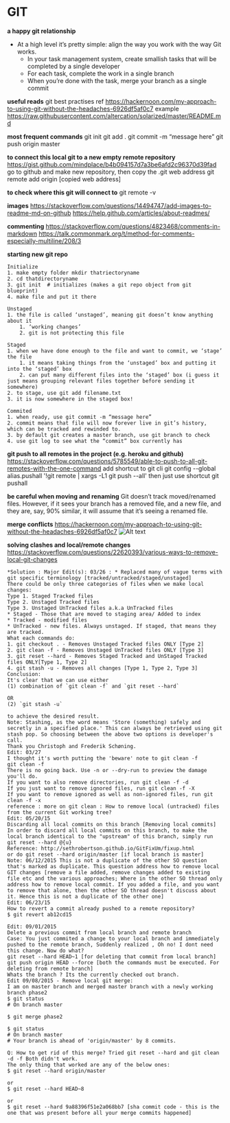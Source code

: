 # GIT


**a happy git relationship**
* At a high level it’s pretty simple: align the way you work with the way Git works.
	* In your task management system, create smallish tasks that will be completed by a single developer
	* For each task, complete the work in a single branch
	* When you’re done with the task, merge your branch as a single commit


**useful reads**
	git best practises ref
	https://hackernoon.com/my-approach-to-using-git-without-the-headaches-6926df5af0c7
	example
	https://raw.githubusercontent.com/altercation/solarized/master/README.md


**most frequent commands**
	git init
	git add .
	git commit -m “message here”
	git push origin master


**to connect this local git to a new empty remote repository**
	https://gist.github.com/mindplace/b4b094157d7a3be6afd2c96370d39fad
	go to github and make new repository, then copy the .git web address
	git remote add origin [copied web address]


**to check where this git will connect to**
	git remote -v


**images**
	https://stackoverflow.com/questions/14494747/add-images-to-readme-md-on-github
	https://help.github.com/articles/about-readmes/
<!---
	If you use Markdown (README.md):
	Provided that you have the image in your repo, you can use a relative URL:
		![Alt text](/relative/path/to/img.jpg?raw=true "Optional Title")
	If you need to embed an image that's hosted elsewhere, you can use a full URL
		![Alt text](http://full/path/to/img.jpg "Optional title")
	GitHub recommend that you use relative links with the ?raw=true parameter to ensure forked repos point correctly.
	Check out an example: https://raw.github.com/altercation/solarized/master/README.md
	Also, the documentation on relative links in README files: https://help.github.com/articles/relative-links-in-readmes
	And of course the markdown docs: http://daringfireball.net/projects/markdown/syntax
	Additionally, if you create a new branch screenshots to store the images you can avoid them being in the master working tree
	You can then embed them using:
		![Alt text](/../<branch name>/path/to/image.png?raw=true "Optional Title")
-->


**commenting**
	https://stackoverflow.com/questions/4823468/comments-in-markdown
	https://talk.commonmark.org/t/method-for-comments-especially-multiline/208/3

**starting new git repo**

	Initialize
	1. make empty folder mkdir thatriectoryname 
	2. cd thatdirectoryname
	3. git init  # initializes (makes a git repo object from git blueprint)
	4. make file and put it there

	Unstaged
	1. the file is called ‘unstaged’, meaning git doesn’t know anything about it
	    1. ‘working changes’
	    2. git is not protecting this file
	
	Staged
	1. when we have done enough to the file and want to commit, we ‘stage’ the file
	    1. it means taking things from the ‘unstaged’ box and putting it into the ‘staged’ box
	    2. can put many different files into the ‘staged’ box (i guess it just means grouping relevant files together before sending it somewhere)
	2. to stage, use git add filename.txt
	3. it is now somewhere in the staged box!
	
	Commited
	1. when ready, use git commit -m “message here”
	2. commit means that file will now forever live in git’s history, which can be tracked and rewinded to.
	3. by default git creates a master branch, use git branch to check
	4. use git log to see what the “commit” box currently has


**git push to all remotes in the project (e.g. heroku and github)**
	https://stackoverflow.com/questions/5785549/able-to-push-to-all-git-remotes-with-the-one-command
	add shortcut to git cli
		git config --global alias.pushall '!git remote | xargs -L1 git push --all'
	then just use shortcut
		git pushall


**be careful when moving and renaming**
	Git doesn’t track moved/renamed files. However, if it sees your branch has a removed file, and a new file, and they are, say, 90% similar, it will assume that it’s seeing a renamed file.


**merge conflicts**
	https://hackernoon.com/my-approach-to-using-git-without-the-headaches-6926df5af0c7
	![Alt text](/images/merge-conflicts.png?raw=true "https://hackernoon.com/my-approach-to-using-git-without-the-headaches-6926df5af0c7")


**solving clashes and local/remote changes**
	https://stackoverflow.com/questions/22620393/various-ways-to-remove-local-git-changes

	*Solution : Major Edit(s): 03/26 : * Replaced many of vague terms with git specific terminology [tracked/untracked/staged/unstaged]
	There could be only three categories of files when we make local changes:
	Type 1. Staged Tracked files
	Type 2. Unstaged Tracked files
	Type 3. Unstaged UnTracked files a.k.a UnTracked files
	* Staged - Those that are moved to staging area/ Added to index
	* Tracked - modified files
	* UnTracked - new files. Always unstaged. If staged, that means they are tracked.
	What each commands do:
	1. git checkout . - Removes Unstaged Tracked files ONLY [Type 2]
	2. git clean -f - Removes Unstaged UnTracked files ONLY [Type 3]
	3. git reset --hard - Removes Staged Tracked and UnStaged Tracked files ONLY[Type 1, Type 2]
	4. git stash -u - Removes all changes [Type 1, Type 2, Type 3]
	Conclusion:
	It's clear that we can use either
	(1) combination of `git clean -f` and `git reset --hard` 

	OR
	(2) `git stash -u`

	to achieve the desired result.
	Note: Stashing, as the word means 'Store (something) safely and secretly in a specified place.' This can always be retrieved using git stash pop. So choosing between the above two options is developer's call.
	Thank you Christoph and Frederik Schøning.
	Edit: 03/27
	I thought it's worth putting the 'beware' note to git clean -f
	git clean -f
	There is no going back. Use -n or --dry-run to preview the damage you'll do.
	If you want to also remove directories, run git clean -f -d
	If you just want to remove ignored files, run git clean -f -X
	If you want to remove ignored as well as non-ignored files, run git clean -f -x
	reference : more on git clean : How to remove local (untracked) files from the current Git working tree?
	Edit: 05/20/15
	Discarding all local commits on this branch [Removing local commits]
	In order to discard all local commits on this branch, to make the local branch identical to the "upstream" of this branch, simply run git reset --hard @{u}
	Reference: http://sethrobertson.github.io/GitFixUm/fixup.html
	or do git reset --hard origin/master [if local branch is master]
	Note: 06/12/2015 This is not a duplicate of the other SO question that's marked as duplicate. This question address how to remove local GIT changes [remove a file added, remove changes added to existing file etc and the various approaches; Where in the other SO thread only address how to remove local commit. If you added a file, and you want to remove that alone, then the other SO thread doesn't discuss about it. Hence this is not a duplicate of the other one]
	Edit: 06/23/15
	How to revert a commit already pushed to a remote repository?
	$ git revert ab12cd15

	Edit: 09/01/2015
	Delete a previous commit from local branch and remote branch
	Case: You just commited a change to your local branch and immediately pushed to the remote branch, Suddenly realized , Oh no! I dont need this change. Now do what?
	git reset --hard HEAD~1 [for deleting that commit from local branch]
	git push origin HEAD --force [both the commands must be executed. For deleting from remote branch]
	Whats the branch ? Its the currently checked out branch.
	Edit 09/08/2015 - Remove local git merge:
	I am on master branch and merged master branch with a newly working branch phase2
	$ git status
	# On branch master

	$ git merge phase2

	$ git status
	# On branch master
	# Your branch is ahead of 'origin/master' by 8 commits.

	Q: How to get rid of this merge? Tried git reset --hard and git clean -d -f Both didn't work.
	The only thing that worked are any of the below ones:
	$ git reset --hard origin/master

	or
	$ git reset --hard HEAD~8

	or
	$ git reset --hard 9a88396f51e2a068bb7 [sha commit code - this is the one that was present before all your merge commits happened]